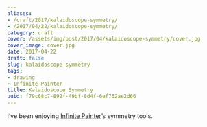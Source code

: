 ```yaml
---
aliases:
- /craft/2017/kalaidoscope-symmetry/
- /2017/04/22/kalaidoscope-symmetry/
category: craft
cover: /assets/img/post/2017/04/kalaidoscope-symmetry/cover.jpg
cover_image: cover.jpg
date: 2017-04-22
draft: false
slug: kalaidoscope-symmetry
tags:
- drawing
- Infinite Painter
title: Kalaidoscope Symmetry
uuid: f79c68c7-892f-49bf-8d4f-6ef762ae2d66
---
```


I’ve been enjoying [Infinite Painter](http://www.seanbrakefield.com/painter.html)’s symmetry tools.